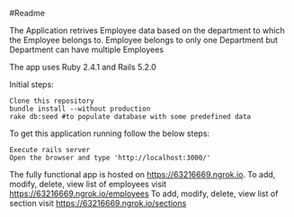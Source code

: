 #Readme

The Application retrives Employee data based on the department to which the Employee belongs to.
Employee belongs to only one Department but Department can have multiple Employees


The app uses Ruby 2.4.1 and Rails 5.2.0

Initial steps:

    Clone this repository
    bundle install --without production
    rake db:seed #to populate database with some predefined data

To get this application running follow the below steps:

    Execute rails server
    Open the browser and type 'http://localhost:3000/'

The fully functional app is hosted on https://63216669.ngrok.io.
To add, modify, delete, view list of employees visit https://63216669.ngrok.io/employees
To add, modify, delete, view list of section visit https://63216669.ngrok.io/sections
